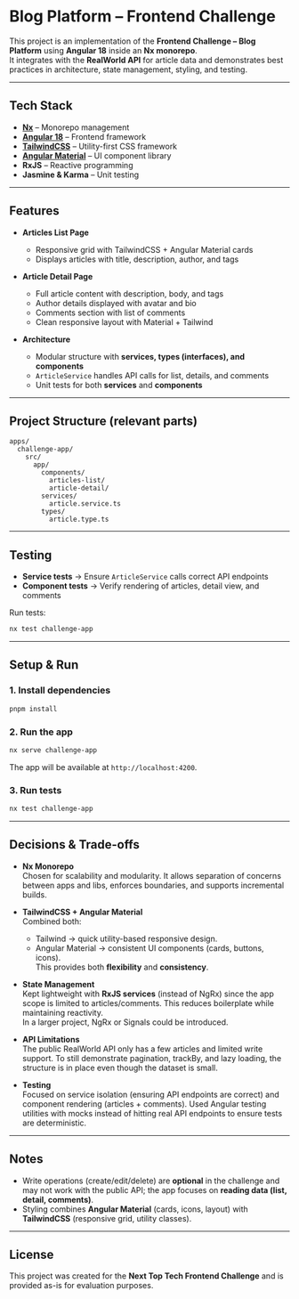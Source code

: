 # Blog Platform – Frontend Challenge

This project is an implementation of the **Frontend Challenge – Blog Platform** using **Angular 18** inside an **Nx monorepo**.  
It integrates with the **RealWorld API** for article data and demonstrates best practices in architecture, state management, styling, and testing.

---

## Tech Stack

- **[Nx](https://nx.dev/)** – Monorepo management  
- **[Angular 18](https://angular.dev/)** – Frontend framework  
- **[TailwindCSS](https://tailwindcss.com/)** – Utility-first CSS framework  
- **[Angular Material](https://material.angular.io/)** – UI component library  
- **RxJS** – Reactive programming  
- **Jasmine & Karma** – Unit testing  

---

## Features

- **Articles List Page**
  - Responsive grid with TailwindCSS + Angular Material cards  
  - Displays articles with title, description, author, and tags  

- **Article Detail Page**
  - Full article content with description, body, and tags  
  - Author details displayed with avatar and bio  
  - Comments section with list of comments  
  - Clean responsive layout with Material + Tailwind  

- **Architecture**
  - Modular structure with **services, types (interfaces), and components**  
  - `ArticleService` handles API calls for list, details, and comments  
  - Unit tests for both **services** and **components**  

---

## Project Structure (relevant parts)

```
apps/
  challenge-app/
    src/
      app/
        components/
          articles-list/
          article-detail/
        services/
          article.service.ts
        types/
          article.type.ts
```

---

## Testing

- **Service tests** → Ensure `ArticleService` calls correct API endpoints  
- **Component tests** → Verify rendering of articles, detail view, and comments  

Run tests:

```bash
nx test challenge-app
```

---

## Setup & Run

### 1. Install dependencies
```bash
pnpm install
```

### 2. Run the app
```bash
nx serve challenge-app
```

The app will be available at `http://localhost:4200`.

### 3. Run tests
```bash
nx test challenge-app
```

---

## Decisions & Trade-offs

- **Nx Monorepo**  
  Chosen for scalability and modularity. It allows separation of concerns between apps and libs, enforces boundaries, and supports incremental builds.

- **TailwindCSS + Angular Material**  
  Combined both:  
  - Tailwind → quick utility-based responsive design.  
  - Angular Material → consistent UI components (cards, buttons, icons).  
  This provides both **flexibility** and **consistency**.

- **State Management**  
  Kept lightweight with **RxJS services** (instead of NgRx) since the app scope is limited to articles/comments. This reduces boilerplate while maintaining reactivity.  
  In a larger project, NgRx or Signals could be introduced.

- **API Limitations**  
  The public RealWorld API only has a few articles and limited write support. To still demonstrate pagination, trackBy, and lazy loading, the structure is in place even though the dataset is small.

- **Testing**  
  Focused on service isolation (ensuring API endpoints are correct) and component rendering (articles + comments). Used Angular testing utilities with mocks instead of hitting real API endpoints to ensure tests are deterministic.

---

## Notes

- Write operations (create/edit/delete) are **optional** in the challenge and may not work with the public API; the app focuses on **reading data (list, detail, comments)**.  
- Styling combines **Angular Material** (cards, icons, layout) with **TailwindCSS** (responsive grid, utility classes).  

---

## License

This project was created for the **Next Top Tech Frontend Challenge** and is provided as-is for evaluation purposes.
